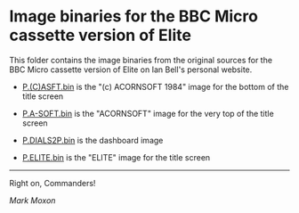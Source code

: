 # Image binaries for the BBC Micro cassette version of Elite

This folder contains the image binaries from the original sources for the BBC Micro cassette version of Elite on Ian Bell's personal website.

* [P.(C)ASFT.bin](P.(C)ASFT.bin) is the "(c) ACORNSOFT 1984" image for the bottom of the title screen

* [P.A-SOFT.bin](P.A-SOFT.bin) is the "ACORNSOFT" image for the very top of the title screen

* [P.DIALS2P.bin](P.DIALS2P.bin) is the dashboard image

* [P.ELITE.bin](P.ELITE.bin) is the "ELITE" image for the title screen

---

Right on, Commanders!

_Mark Moxon_